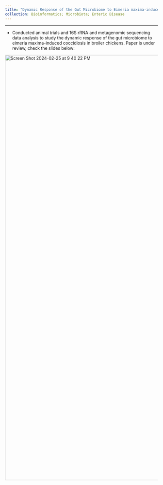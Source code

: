 ```yaml
---
title: "Dynamic Response of the Gut Microbiome to Eimeria maxima-induced Coccidiosis in Broiler Chickens"
collection: Bioinformatics; Microbiota; Enteric Disease
---
```


***

* Conducted animal trials and 16S rRNA and metagenomic sequencing data analysis to study the dynamic response of the gut microbiome to eimeria maxima-induced coccidiosis in broiler chickens. Paper is under review, check the slides below:
<img width="1397" alt="Screen Shot 2024-02-25 at 9 40 22 PM" src="https://github.com/jingliu92/jingliu.github.io/assets/100873921/665081c8-740e-41d3-8a04-5ef71331155d">


